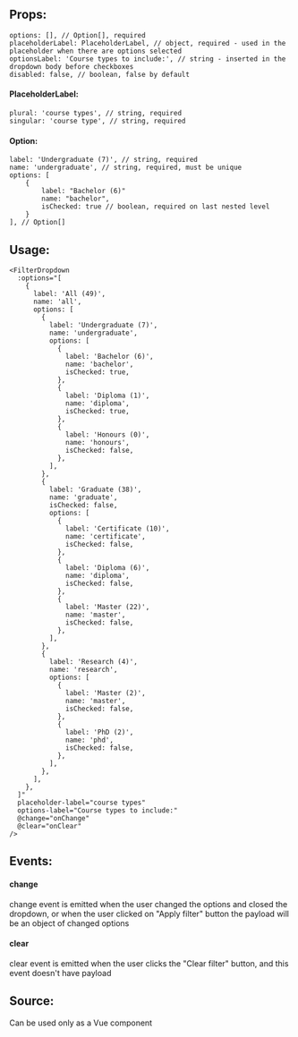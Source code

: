 ## Props:

```
options: [], // Option[], required
placeholderLabel: PlaceholderLabel, // object, required - used in the placeholder when there are options selected
optionsLabel: 'Course types to include:', // string - inserted in the dropdown body before checkboxes
disabled: false, // boolean, false by default
```

#### PlaceholderLabel:

```
plural: 'course types', // string, required
singular: 'course type', // string, required
```

#### Option:

```
label: 'Undergraduate (7)', // string, required
name: 'undergraduate', // string, required, must be unique
options: [
    {
        label: "Bachelor (6)"
        name: "bachelor",
        isChecked: true // boolean, required on last nested level
    }
], // Option[]
```

## Usage:

```vue
<FilterDropdown
  :options="[
    {
      label: 'All (49)',
      name: 'all',
      options: [
        {
          label: 'Undergraduate (7)',
          name: 'undergraduate',
          options: [
            {
              label: 'Bachelor (6)',
              name: 'bachelor',
              isChecked: true,
            },
            {
              label: 'Diploma (1)',
              name: 'diploma',
              isChecked: true,
            },
            {
              label: 'Honours (0)',
              name: 'honours',
              isChecked: false,
            },
          ],
        },
        {
          label: 'Graduate (38)',
          name: 'graduate',
          isChecked: false,
          options: [
            {
              label: 'Certificate (10)',
              name: 'certificate',
              isChecked: false,
            },
            {
              label: 'Diploma (6)',
              name: 'diploma',
              isChecked: false,
            },
            {
              label: 'Master (22)',
              name: 'master',
              isChecked: false,
            },
          ],
        },
        {
          label: 'Research (4)',
          name: 'research',
          options: [
            {
              label: 'Master (2)',
              name: 'master',
              isChecked: false,
            },
            {
              label: 'PhD (2)',
              name: 'phd',
              isChecked: false,
            },
          ],
        },
      ],
    },
  ]"
  placeholder-label="course types"
  options-label="Course types to include:"
  @change="onChange"
  @clear="onClear"
/>
```

## Events:

#### change
change event is emitted when the user changed the options and closed the dropdown, or when the user clicked on "Apply filter" button
the payload will be an object of changed options

#### clear
clear event is emitted when the user clicks the "Clear filter" button, and this event doesn't have payload

## Source:
Can be used only as a Vue component
